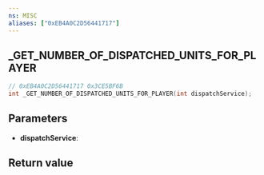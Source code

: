 ```yaml
---
ns: MISC
aliases: ["0xEB4A0C2D56441717"]
---
```

## _GET_NUMBER_OF_DISPATCHED_UNITS_FOR_PLAYER

```c
// 0xEB4A0C2D56441717 0x3CE5BF6B
int _GET_NUMBER_OF_DISPATCHED_UNITS_FOR_PLAYER(int dispatchService);
```


## Parameters
* **dispatchService**: 

## Return value
